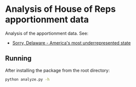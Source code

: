 # Analysis of House of Reps apportionment data

Analysis of the apportionment data. See:

* [Sorry, Delaware - America's most underrepresented state](https://medium.com/practical-coding/sorry-delaware-americas-most-underrepresented-state-83a8d654f864)

## Running

After installing the package from the root directory:

```bash
python analyze.py -h
```